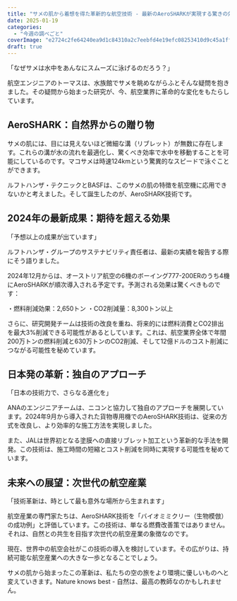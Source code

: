 ```yaml
---
title: "サメの肌から着想を得た革新的な航空技術 - 最新のAeroSHARKが実現する驚きの効果"
date: 2025-01-19
categories: 
  - "今週の調べごと"
coverImage: "e2724c2fe64240ea9d1c84310a2c7eebfd4e19efc08253410d9c45a1ff0af284.png"
draft: true
---
```


「なぜサメは水中をあんなにスムーズに泳げるのだろう？」

航空エンジニアのトーマスは、水族館でサメを眺めながらふとそんな疑問を抱きました。その疑問から始まった研究が、今、航空業界に革命的な変化をもたらしています。

## AeroSHARK：自然界からの贈り物

サメの肌には、目には見えないほど微細な溝（リブレット）が無数に存在します。これらの溝が水の流れを最適化し、驚くべき効率で水中を移動することを可能にしているのです。マコサメは時速124kmという驚異的なスピードで泳ぐことができます。

ルフトハンザ・テクニックとBASFは、このサメの肌の特徴を航空機に応用できないかと考えました。そして誕生したのが、AeroSHARK技術です。

## 2024年の最新成果：期待を超える効果

「予想以上の成果が出ています」

ルフトハンザ・グループのサステナビリティ責任者は、最新の実績を報告する際にそう語りました。

2024年12月からは、オーストリア航空の6機のボーイング777-200ERのうち4機にAeroSHARKが順次導入される予定です。予測される効果は驚くべきものです：

・燃料削減効果：2,650トン ・CO2削減量：8,300トン以上

さらに、研究開発チームは技術の改良を重ね、将来的には燃料消費とCO2排出を最大3%削減できる可能性があるとしています。これは、航空業界全体で年間200万トンの燃料削減と630万トンのCO2削減、そして12億ドルのコスト削減につながる可能性を秘めています。

## 日本発の革新：独自のアプローチ

「日本の技術力で、さらなる進化を」

ANAのエンジニアチームは、ニコンと協力して独自のアプローチを展開しています。2024年9月から導入された貨物専用機でのAeroSHARK技術は、従来の方式を改良し、より効率的な施工方法を実現しました。

また、JALは世界初となる塗膜への直接リブレット加工という革新的な手法を開発。この技術は、施工時間の短縮とコスト削減を同時に実現する可能性を秘めています。

## 未来への展望：次世代の航空産業

「技術革新は、時として最も意外な場所から生まれます」

航空産業の専門家たちは、AeroSHARK技術を「バイオミミクリー（生物模倣）の成功例」と評価しています。この技術は、単なる燃費改善策ではありません。それは、自然との共生を目指す次世代の航空産業の象徴なのです。

現在、世界中の航空会社がこの技術の導入を検討しています。その広がりは、持続可能な航空産業への大きな一歩となることでしょう。

サメの肌から始まったこの革新は、私たちの空の旅をより環境に優しいものへと変えていきます。Nature knows best - 自然は、最高の教師なのかもしれません。
